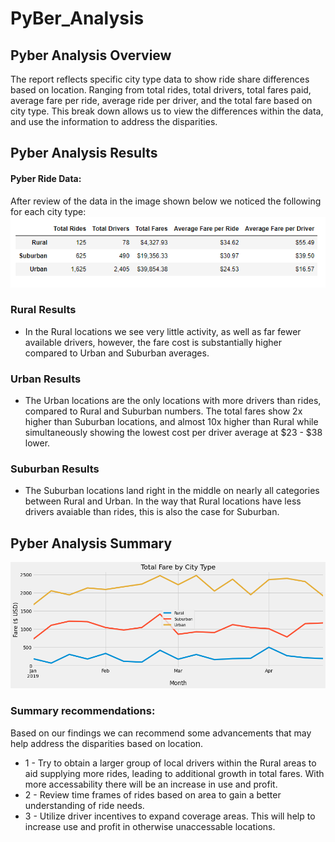 # PyBer_Analysis

## Pyber Analysis Overview

The report reflects specific city type data to show ride share differences based on location. Ranging from 
total rides, total drivers, total fares paid, average fare per ride, average ride per driver, and the total fare 
based on city type. This break down allows us to view the differences within the data, and use the information to 
address the disparities. 

## Pyber Analysis Results
#### Pyber Ride Data:
After review of the data in the image shown below we noticed the following for each city type: 
![pyber summary numbers](analysis/Pyber_summary_info.png)


### Rural Results
  - In the Rural locations we see very little activity, as well as far fewer available drivers, however, the fare
cost is substantially higher compared to Urban and Suburban averages.

### Urban Results
  - The Urban locations are the only locations with more drivers than rides, compared to Rural and Suburban numbers. 
The total fares show 2x higher than Suburban locations, and almost 10x higher than Rural while simultaneously showing
the lowest cost per driver average at $23 - $38 lower. 

### Suburban Results
  - The Suburban locations land right in the middle on nearly all categories between Rural and Urban. In the way that
Rural locations have less drivers avaiable than rides, this is also the case for Suburban. 

## Pyber Analysis Summary

![pyber fare summary](analysis/PyBer_fare_summary.png)

### Summary recommendations:
Based on our findings we can recommend some advancements that may help address the disparities based on location.
  - 1 - Try to obtain a larger group of local drivers within the Rural areas to aid supplying more rides, leading to
additional growth in total fares. With more accessability there will be an increase in use and profit. 
  - 2 - Review time frames of rides based on area to gain a better understanding of ride needs.  
  - 3 - Utilize driver incentives to expand coverage areas. This will help to increase use and profit in otherwise 
unaccessable locations. 
